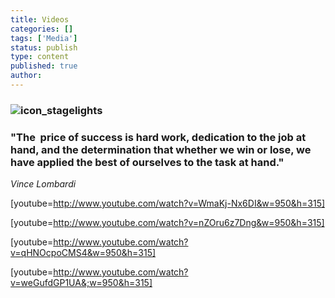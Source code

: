 ```yaml
---
title: Videos
categories: []
tags: ['Media']
status: publish
type: content
published: true
author: 
---
```

### ![icon_stagelights](http://mvcowboysfootball.files.wordpress.com/2013/07/icon_stagelights1.jpg)

### 

### "The  price of success is hard work, dedication to the job at hand, and the determination that whether we win or lose, we have applied the best of ourselves to the task at hand."

_Vince Lombardi_

[youtube=http://www.youtube.com/watch?v=WmaKj-Nx6DI&w=950&h=315]

[youtube=http://www.youtube.com/watch?v=nZOru6z7Dng&w=950&h=315]

[youtube=http://www.youtube.com/watch?v=qHNOcpoCMS4&w=950&h=315]

[youtube=http://www.youtube.com/watch?v=weGufdGP1UA&;w=950&h=315]

